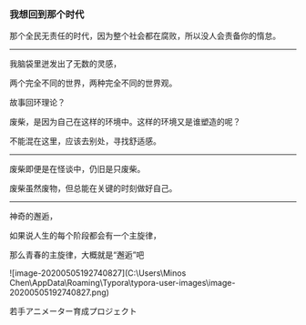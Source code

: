### 我想回到那个时代

那个全民无责任的时代，因为整个社会都在腐败，所以没人会责备你的惰怠。

---

我脑袋里迸发出了无数的灵感，

两个完全不同的世界，两种完全不同的世界观。

故事回环理论？

废柴，是因为自己在这样的环境中。这样的环境又是谁塑造的呢？

不能混在这里，应该去别处，寻找舒适感。

---

废柴即便是在怪谈中，仍旧是只废柴。

废柴虽然废物，但总能在关键的时刻做好自己。

---

神奇的邂逅，

如果说人生的每个阶段都会有一个主旋律，

那么青春的主旋律，大概就是“邂逅”吧

![image-20200505192740827](C:\Users\Minos Chen\AppData\Roaming\Typora\typora-user-images\image-20200505192740827.png)



若手アニメーター育成プロジェクト